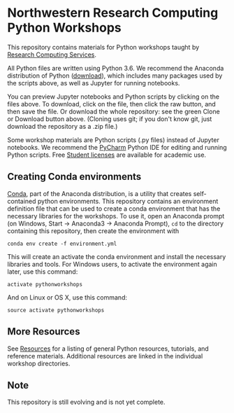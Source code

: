 # Northwestern Research Computing Python Workshops

This repository contains materials for Python workshops taught by [Research
Computing Services](http://www.it.northwestern.edu/research/).

All Python files are written using Python 3.6.  We recommend the Anaconda
distribution of Python ([download](https://www.continuum.io/downloads)), which
includes many packages used by the scripts above, as well as Jupyter for running
notebooks.

You can preview Jupyter notebooks and Python scripts by clicking on the files
above. To download, click on the file, then click the raw button, and then save
the file. Or download the whole repository: see the green Clone or Download
button above.  (Cloning uses git; if you don't know git, just download the
repository as a .zip file.)

Some workshop materials are Python scripts (.py files) instead of Jupyter
notebooks.  We recommend the [PyCharm](https://www.jetbrains.com/pycharm/)
Python IDE for editing and running Python scripts.  Free [Student
licenses](https://www.jetbrains.com/student/) are available for academic use. 

## Creating Conda environments

[Conda](https://conda.io/docs/using/using.html), part of the Anaconda
distribution, is a utility that creates self-contained python environments. This
repository contains an environment definition file that can be used to create a
conda environment that has the necessary libraries for the workshops. To use it,
open an Anaconda prompt (on Windows, Start -> Anaconda3 -> Anaconda Prompt),
`cd` to the directory containing this repository, then create the environment
with

    conda env create -f environment.yml

This will create an activate the conda environment and install the necessary
libraries and tools. For Windows users, to activate the environment again later,
use this command:

    activate pythonworkshops

And on Linux or OS X, use this command:

    source activate pythonworkshops


## More Resources

See [Resources](resources.md) for a listing of general Python resources,
tutorials, and reference materials.  Additional resources are linked in the
individual workshop directories.

## Note

This repository is still evolving and is not yet complete.